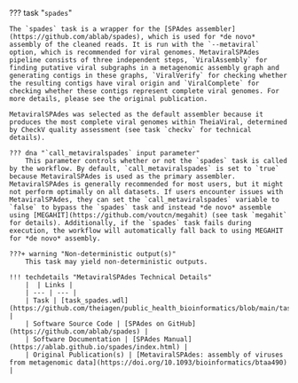 ??? task "`spades`"

<!-- if: theiaviral -->
    The `spades` task is a wrapper for the [SPAdes assembler](https://github.com/ablab/spades), which is used for *de novo* assembly of the cleaned reads. It is run with the `--metaviral` option, which is recommended for viral genomes. MetaviralSPAdes pipeline consists of three independent steps, `ViralAssembly` for finding putative viral subgraphs in a metagenomic assembly graph and generating contigs in these graphs, `ViralVerify` for checking whether the resulting contigs have viral origin and `ViralComplete` for checking whether these contigs represent complete viral genomes. For more details, please see the original publication.

    MetaviralSPAdes was selected as the default assembler because it produces the most complete viral genomes within TheiaViral, determined by CheckV quality assessment (see task `checkv` for technical details).

    ??? dna "`call_metaviralspades` input parameter"
        This parameter controls whether or not the `spades` task is called by the workflow. By default, `call_metaviralspades` is set to `true` because MetaviralSPAdes is used as the primary assembler. MetaviralSPAdes is generally recommended for most users, but it might not perform optimally on all datasets. If users encounter issues with MetaviralSPAdes, they can set the `call_metaviralspades` variable to `false` to bypass the `spades` task and instead *de novo* assemble using [MEGAHIT](https://github.com/voutcn/megahit) (see task `megahit` for details). Additionally, if the `spades` task fails during execution, the workflow will automatically fall back to using MEGAHIT for *de novo* assembly.

<!-- endif -->

    ???+ warning "Non-deterministic output(s)"
        This task may yield non-deterministic outputs.

    !!! techdetails "MetaviralSPAdes Technical Details"
        |  | Links |
        | --- | --- |
        | Task | [task_spades.wdl](https://github.com/theiagen/public_health_bioinformatics/blob/main/tasks/assembly/task_spades.wdl) |
        | Software Source Code | [SPAdes on GitHub](https://github.com/ablab/spades) |
        | Software Documentation | [SPAdes Manual](https://ablab.github.io/spades/index.html) |
        | Original Publication(s) | [MetaviralSPAdes: assembly of viruses from metagenomic data](https://doi.org/10.1093/bioinformatics/btaa490) |